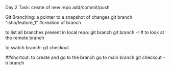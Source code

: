 Day 2
Task:
create of new repo
add/commit/push

Git Branching:
a pointer to a snapshot of changes
git branch "isha/feature_1" #creation of branch

to list all branches present in local repo: git branch
git branch -r # to look at the remote branch

to switch branch:
git checkout <branchName>

##shortcut: to create and go to the branch
go to main branch
git checkout -b branch <branchName> 